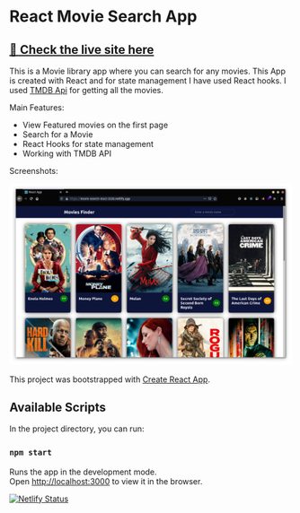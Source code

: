 # React Movie Search App

## [🔗 Check the live site here](https://movie-search-react-2020.netlify.app/)

This is a Movie library app where you can search for any movies. This App is created with React and for state management I have used React hooks.
I used [TMDB Api](https://themoviedb.org) for getting all the movies.

Main Features:

-   View Featured movies on the first page
-   Search for a Movie
-   React Hooks for state management
-   Working with TMDB API

Screenshots:

![](public/Movie-search.png)

This project was bootstrapped with [Create React App](https://github.com/facebook/create-react-app).

## Available Scripts

In the project directory, you can run:

### `npm start`

Runs the app in the development mode.<br />
Open [http://localhost:3000](http://localhost:3000) to view it in the browser.

[![Netlify Status](https://api.netlify.com/api/v1/badges/4da1fb1c-d07b-44c2-a14f-cf8a1d812cd1/deploy-status)](https://app.netlify.com/sites/movie-search-react-2020/deploys)
